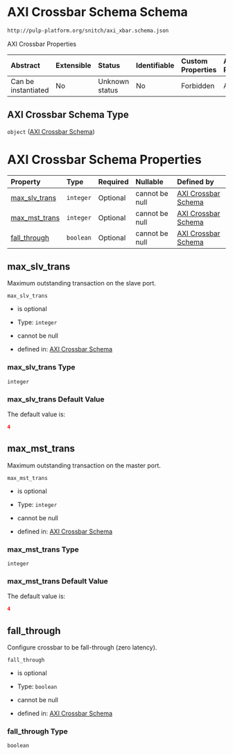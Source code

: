 # AXI Crossbar Schema Schema

```txt
http://pulp-platform.org/snitch/axi_xbar.schema.json
```

AXI Crossbar Properties

| Abstract            | Extensible | Status         | Identifiable | Custom Properties | Additional Properties | Access Restrictions | Defined In                                                          |
| :------------------ | :--------- | :------------- | :----------- | :---------------- | :-------------------- | :------------------ | :------------------------------------------------------------------ |
| Can be instantiated | No         | Unknown status | No           | Forbidden         | Allowed               | none                | [axi_xbar.schema.json](axi_xbar.schema.json "open original schema") |

## AXI Crossbar Schema Type

`object` ([AXI Crossbar Schema](axi_xbar.md))

# AXI Crossbar Schema Properties

| Property                        | Type      | Required | Nullable       | Defined by                                                                                                                                   |
| :------------------------------ | :-------- | :------- | :------------- | :------------------------------------------------------------------------------------------------------------------------------------------- |
| [max_slv_trans](#max_slv_trans) | `integer` | Optional | cannot be null | [AXI Crossbar Schema](axi_xbar-properties-max_slv_trans.md "http://pulp-platform.org/snitch/axi_xbar.schema.json#/properties/max_slv_trans") |
| [max_mst_trans](#max_mst_trans) | `integer` | Optional | cannot be null | [AXI Crossbar Schema](axi_xbar-properties-max_mst_trans.md "http://pulp-platform.org/snitch/axi_xbar.schema.json#/properties/max_mst_trans") |
| [fall_through](#fall_through)   | `boolean` | Optional | cannot be null | [AXI Crossbar Schema](axi_xbar-properties-fall_through.md "http://pulp-platform.org/snitch/axi_xbar.schema.json#/properties/fall_through")   |

## max_slv_trans

Maximum outstanding transaction on the slave port.

`max_slv_trans`

*   is optional

*   Type: `integer`

*   cannot be null

*   defined in: [AXI Crossbar Schema](axi_xbar-properties-max_slv_trans.md "http://pulp-platform.org/snitch/axi_xbar.schema.json#/properties/max_slv_trans")

### max_slv_trans Type

`integer`

### max_slv_trans Default Value

The default value is:

```json
4
```

## max_mst_trans

Maximum outstanding transaction on the master port.

`max_mst_trans`

*   is optional

*   Type: `integer`

*   cannot be null

*   defined in: [AXI Crossbar Schema](axi_xbar-properties-max_mst_trans.md "http://pulp-platform.org/snitch/axi_xbar.schema.json#/properties/max_mst_trans")

### max_mst_trans Type

`integer`

### max_mst_trans Default Value

The default value is:

```json
4
```

## fall_through

Configure crossbar to be fall-through (zero latency).

`fall_through`

*   is optional

*   Type: `boolean`

*   cannot be null

*   defined in: [AXI Crossbar Schema](axi_xbar-properties-fall_through.md "http://pulp-platform.org/snitch/axi_xbar.schema.json#/properties/fall_through")

### fall_through Type

`boolean`
